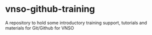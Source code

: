 # vnso-github-training
A repository to hold some introductory training support, tutorials and materials for Git/Github for VNSO
